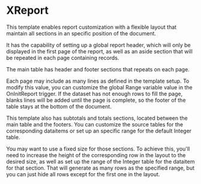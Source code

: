 <h1>XReport</h1>

This template enables report customization with a flexible layout that maintain all
sections in an specific position of the document.

It  has  the  capability  of  setting up a global report header, which will only be
displayed in the first page of the report, as well as an aside section that will be
repeated in each page containing records.

The main table has header and footer sections that repeats on each page.

Each  page may include  as many lines  as defined in the  template setup. To modify 
this value, you  can customize the global Range variable value in the  OnInitReport 
trigger. If the dataset  has not enough rows to fill the page, blanks lines will be
added until the page is complete, so the footer of the table stays at the bottom of
the document.

This  template  also  has  subtotals  and totals sections, located between the main
table  and  the  footers. You can customize the source tables for the corresponding
dataitems or set up an specific range for the default Integer table.

You  may  want to use a fixed size for those sections. To achieve this, you'll need
to  increase the height of the corresponding row in the layout to the desired size,
as well as set up the range of the Integer table for the dataitem for that section.
That  will  generate as many rows as the specified range, but you can just hide all
rows except for the first one in the layout.
